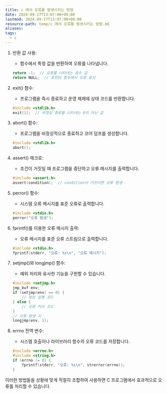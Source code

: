 ```yaml
---
title: c 에서 오류를 발생시키는 방법
date: 2024-09-27T13:07:00+09:00
lastmod: 2024-09-27T13:07:00+09:00
resource-path: temp/c 에서 오류를 발생시키는 방법.md
aliases: 
tags:
  - c
---
```

1. 반환 값 사용:
   - 함수에서 특정 값을 반환하여 오류를 나타냅니다.
   ```c
   return -1;  // 오류를 나타내는 음수 값
   return NULL;  // 포인터 함수에서 오류 표시
   ```

2. exit() 함수:
   - 프로그램을 즉시 종료하고 운영 체제에 상태 코드를 반환합니다.
   ```c
   #include <stdlib.h>
   exit(1);  // 비정상 종료를 나타내는 0이 아닌 값
   ```

3. abort() 함수:
   - 프로그램을 비정상적으로 종료하고 코어 덤프를 생성합니다.
   ```c
   #include <stdlib.h>
   abort();
   ```

4. assert() 매크로:
   - 조건이 거짓일 때 프로그램을 중단하고 오류 메시지를 출력합니다.
   ```c
   #include <assert.h>
   assert(condition);  // condition이 거짓이면 오류 발생
   ```

5. perror() 함수:
   - 시스템 오류 메시지를 표준 오류로 출력합니다.
   ```c
   #include <stdio.h>
   perror("오류 발생");
   ```

6. fprintf()를 이용한 오류 메시지 출력:
   - 오류 메시지를 표준 오류 스트림으로 출력합니다.
   ```c
   #include <stdio.h>
   fprintf(stderr, "오류: %s\n", "오류 메시지");
   ```

7. setjmp()와 longjmp() 함수:
   - 예외 처리와 유사한 기능을 구현할 수 있습니다.
   ```c
   #include <setjmp.h>
   jmp_buf env;
   if (setjmp(env) == 0) {
       // 정상 실행 코드
   } else {
       // 오류 처리 코드
   }
   // 오류 발생 시
   longjmp(env, 1);
   ```

8. errno 전역 변수:
   - 시스템 호출이나 라이브러리 함수의 오류 코드를 저장합니다.
   ```c
   #include <errno.h>
   #include <string.h>
   if (errno != 0) {
       fprintf(stderr, "오류: %s\n", strerror(errno));
   }
   ```

이러한 방법들을 상황에 맞게 적절히 조합하여 사용하면 C 프로그램에서 효과적으로 오류를 처리할 수 있습니다.